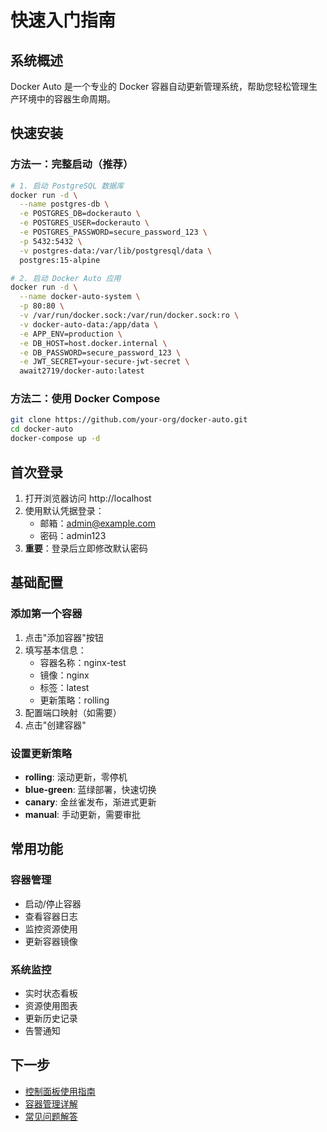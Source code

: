 # 快速入门指南

## 系统概述

Docker Auto 是一个专业的 Docker 容器自动更新管理系统，帮助您轻松管理生产环境中的容器生命周期。

## 快速安装

### 方法一：完整启动（推荐）

```bash
# 1. 启动 PostgreSQL 数据库
docker run -d \
  --name postgres-db \
  -e POSTGRES_DB=dockerauto \
  -e POSTGRES_USER=dockerauto \
  -e POSTGRES_PASSWORD=secure_password_123 \
  -p 5432:5432 \
  -v postgres-data:/var/lib/postgresql/data \
  postgres:15-alpine

# 2. 启动 Docker Auto 应用
docker run -d \
  --name docker-auto-system \
  -p 80:80 \
  -v /var/run/docker.sock:/var/run/docker.sock:ro \
  -v docker-auto-data:/app/data \
  -e APP_ENV=production \
  -e DB_HOST=host.docker.internal \
  -e DB_PASSWORD=secure_password_123 \
  -e JWT_SECRET=your-secure-jwt-secret \
  await2719/docker-auto:latest
```

### 方法二：使用 Docker Compose

```bash
git clone https://github.com/your-org/docker-auto.git
cd docker-auto
docker-compose up -d
```

## 首次登录

1. 打开浏览器访问 http://localhost
2. 使用默认凭据登录：
   - 邮箱：admin@example.com
   - 密码：admin123
3. **重要**：登录后立即修改默认密码

## 基础配置

### 添加第一个容器

1. 点击"添加容器"按钮
2. 填写基本信息：
   - 容器名称：nginx-test
   - 镜像：nginx
   - 标签：latest
   - 更新策略：rolling
3. 配置端口映射（如需要）
4. 点击"创建容器"

### 设置更新策略

- **rolling**: 滚动更新，零停机
- **blue-green**: 蓝绿部署，快速切换
- **canary**: 金丝雀发布，渐进式更新
- **manual**: 手动更新，需要审批

## 常用功能

### 容器管理
- 启动/停止容器
- 查看容器日志
- 监控资源使用
- 更新容器镜像

### 系统监控
- 实时状态看板
- 资源使用图表
- 更新历史记录
- 告警通知

## 下一步

- [控制面板使用指南](dashboard.md)
- [容器管理详解](containers.md)
- [常见问题解答](faq.md)